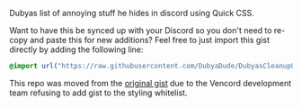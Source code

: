 Dubyas list of annoying stuff he hides in discord using Quick CSS.


Want to have this be synced up with your Discord so you don't need to re-copy and paste this for new additions?
Feel free to just import this gist directly by adding the following line:
```css
@import url("https://raw.githubusercontent.com/DubyaDude/DubyasCleanupOfDiscord/main/DubyasCleanupOfDiscord.css");
```


This repo was moved from the [original gist](https://gist.github.com/DubyaDude/1ee0e8c218a22883721635dfae3e022c) due to the Vencord development team refusing to add gist to the styling whitelist.
